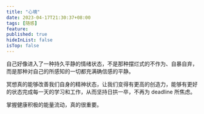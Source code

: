```yaml
---
title: "心境"
date: 2023-04-17T21:30:37+08:00
tags: [随感]
feature: 
published: true
hideInList: false
isTop: false
---
```


自己好像进入了一种持久平静的情绪状态，不是那种摆烂式的不作为、自暴自弃，而是那种对自己的所感知的一切都充满确信感的平静。

冥想真的能够改善我们自身的精神状态，让我们变得有更高的创造力，能够有更好的状态完成每一天的学习和工作，从而坚持日拱一卒，不再为 deadline 所焦虑。

掌握健康积极的能量流动，真的很重要。



